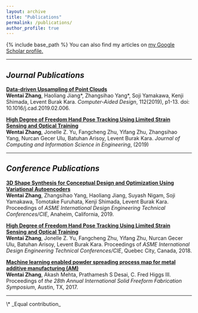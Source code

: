```yaml
---
layout: archive
title: "Publications"
permalink: /publications/
author_profile: true
---
```


<!-- {% if author.googlescholar %}
  You can also find my articles on <u><a href="{{author.googlescholar}}">my Google Scholar profile</a>.</u>
{% endif %} -->

{% include base_path %}
You can also find my articles on <u><a href="https://scholar.google.com/citations?user=aUY4_9IAAAAJ&hl=en&authuser=1&oi=ao" target="_blank">my Google Scholar profile</a>.</u>
<hr/>
<!-- {% for post in site.publications reversed %}
  {% include archive-single.html %}
{% endfor %} -->

<!-- journal pulications -->
## _Journal Publications_ 
[**Data-driven Upsampling of Point Clouds**](2019pointcloud)  
**Wentai Zhang**, Haoliang Jiang\*, Zhangsihao Yang\*, Soji Yamakawa, Kenji Shimada, Levent Burak Kara.  _Computer-Aided Design_, 112(2019), p1-13. doi: 10.1016/j.cad.2019.02.006.

[**High Degree of Freedom Hand Pose Tracking Using Limited Strain Sensing and Optical Training**](2019glove)  
**Wentai Zhang**, Jonelle Z. Yu, Fangcheng Zhu, Yifang Zhu, Zhangsihao Yang, Nurcan Gecer Ulu, Batuhan Arisoy, Levent Burak Kara. _Journal of Computing and Information Science in Engineering_, (2019)

<hr/>

<!-- conference publications -->
## _Conference Publications_ 
[**3D Shape Synthesis for Conceptual Design and Optimization Using Variational Autoencoders**](2019fundesign)  
**Wentai Zhang**, Zhangsihao Yang, Haoliang Jiang, Suyash Nigam, Soji Yamakawa, Tomotake Furuhata, Kenji Shimada, Levent Burak Kara. Proceedings of _ASME International Design Engineering Technical Conferences/CIE_, Anaheim, California, 2019.

[**High Degree of Freedom Hand Pose Tracking Using Limited Strain Sensing and Optical Training**](2018glove)  
**Wentai Zhang**, Jonelle Z. Yu, Fangcheng Zhu, Yifang Zhu, Nurcan Gecer Ulu, Batuhan Arisoy, Levent Burak Kara. Proceedings of _ASME International Design Engineering Technical Conferences/CIE_, Quebec City, Canada, 2018.

[**Machine learning enabled powder spreading process map for metal additive manufacturing (AM)**](2017am)  
**Wentai Zhang**, Akash Mehta, Prathamesh S Desai, C. Fred Higgs III. Proceedings of _the 28th Annual International Solid Freeform Fabrication Symposium_, Austin, TX, 2017.  

<hr/>
\* _Equal contribution_